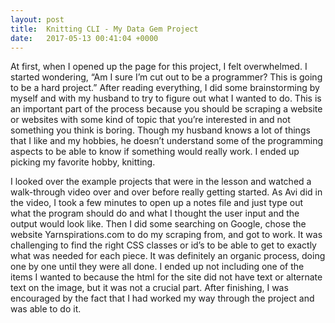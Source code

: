 ```yaml
---
layout: post
title:  Knitting CLI - My Data Gem Project
date:   2017-05-13 00:41:04 +0000
---
```



At first, when I opened up the page for this project, I felt overwhelmed. I started wondering, “Am I sure I’m cut out to be a programmer? This is going to be a hard project.” After reading everything, I did some brainstorming by myself and with my husband to try to figure out what I wanted to do. This is an important part of the process because you should be scraping a website or websites with some kind of topic that you’re interested in and not something you think is boring. Though my husband knows a lot of things that I like and my hobbies, he doesn’t understand some of the programming aspects to be able to know if something would really work. I ended up picking my favorite hobby, knitting. 

I looked over the example projects that were in the lesson and watched a walk-through video over and over before really getting started. As Avi did in the video, I took a few minutes to open up a notes file and just type out what the program should do and what I thought the user input and the output would look like. Then I did some searching on Google, chose the website Yarnspirations.com to do my scraping from, and got to work. It was challenging to find the right CSS classes or id’s to be able to get to exactly what was needed for each piece. It was definitely an organic process, doing one by one until they were all done. I ended up not including one of the items I wanted to because the html for the site did not have text or alternate text on the image, but it was not a crucial part. After finishing, I was encouraged by the fact that I had worked my way through the project and was able to do it.
